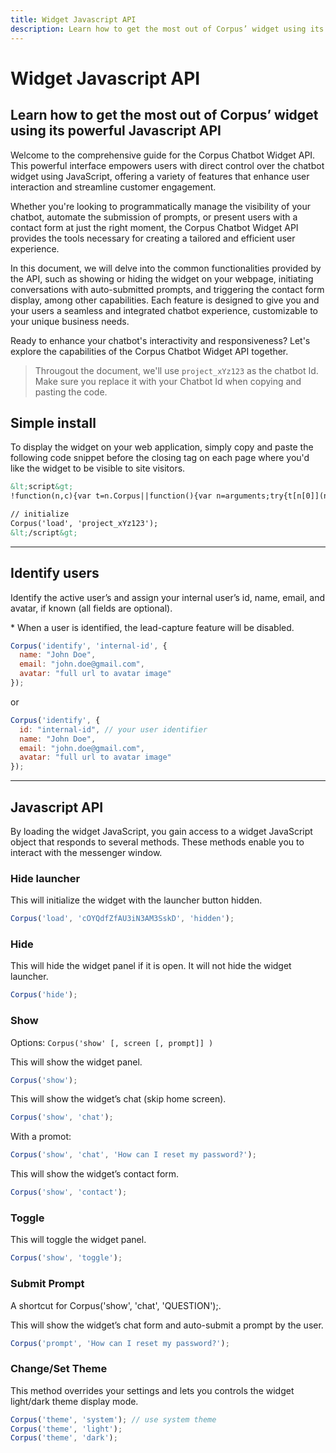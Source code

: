 ```yaml
---
title: Widget Javascript API
description: Learn how to get the most out of Corpus’ widget using its powerful Javascript API
---
```


# Widget Javascript API
## Learn how to get the most out of Corpus’ widget using its powerful Javascript API

Welcome to the comprehensive guide for the Corpus Chatbot Widget API. This powerful interface empowers users with direct control over the chatbot widget using JavaScript, offering a variety of features that enhance user interaction and streamline customer engagement.

Whether you're looking to programmatically manage the visibility of your chatbot, automate the submission of prompts, or present users with a contact form at just the right moment, the Corpus Chatbot Widget API provides the tools necessary for creating a tailored and efficient user experience.

In this document, we will delve into the common functionalities provided by the API, such as showing or hiding the widget on your webpage, initiating conversations with auto-submitted prompts, and triggering the contact form display, among other capabilities. Each feature is designed to give you and your users a seamless and integrated chatbot experience, customizable to your unique business needs.

Ready to enhance your chatbot's interactivity and responsiveness? Let's explore the capabilities of the Corpus Chatbot Widget API together.

> Througout the document, we'll use `project_xYz123` as the chatbot Id. Make sure you replace it with your Chatbot Id when copying and pasting the code.

## Simple install
To display the widget on your web application, simply copy and paste the following code snippet before the closing tag on each page where you'd like the widget to be visible to site visitors.

```html
&lt;script&gt;
!function(n,c){var t=n.Corpus||function(){var n=arguments;try{t[n[0]](n)}catch(n){}};t.i=!1,t.js=function(n,t){var o=c.createElement("script"),n=(o.type="text/javascript",o.async=!0,o.src=n,c.getElementsByTagName("script")[0]);n.parentNode.insertBefore(o,n),o.onload=t||function(){}},t.load=function(n){t.id=n[1],t.i||t.js("https://corpus.gocdn.io/launcher.js?id="+n[1],function(){t.i=!0})},window.Corpus=t}(window,document);

// initialize
Corpus('load', 'project_xYz123');
&lt;/script&gt;
```

---

## Identify users

Identify the active user’s and assign your internal user’s id, name, email, and avatar, if known (all fields are optional).

\* When a user is identified, the lead-capture feature will be disabled.

```js
Corpus('identify', 'internal-id', {
  name: "John Doe",
  email: "john.doe@gmail.com",
  avatar: "full url to avatar image"
});
```

or

```js
Corpus('identify', {
  id: "internal-id", // your user identifier 
  name: "John Doe",
  email: "john.doe@gmail.com",
  avatar: "full url to avatar image"
});
```

---

## Javascript API

By loading the widget JavaScript, you gain access to a widget JavaScript object that responds to several methods. These methods enable you to interact with the messenger window.

### Hide launcher
This will initialize the widget with the launcher button hidden.

```js
Corpus('load', 'cOYQdfZfAU3iN3AM3SskD', 'hidden');
```

### Hide

This will hide the widget panel if it is open. It will not hide the widget launcher.

```js
Corpus('hide');
```

### Show

Options: `Corpus('show' [, screen [, prompt]] )`

This will show the widget panel.

```js
Corpus('show');
```

This will show the widget’s chat (skip home screen).

```js
Corpus('show', 'chat');
```

With a promot:

```js
Corpus('show', 'chat', 'How can I reset my password?');
```

This will show the widget’s contact form.

```js
Corpus('show', 'contact');
```

### Toggle

This will toggle the widget panel.

```js
Corpus('show', 'toggle');
```

### Submit Prompt

A shortcut for Corpus('show', 'chat', 'QUESTION');.

This will show the widget’s chat form and auto-submit a prompt by the user.

```js
Corpus('prompt', 'How can I reset my password?');
```

### Change/Set Theme

This method overrides your settings and lets you controls the widget light/dark theme display mode.

```js
Corpus('theme', 'system'); // use system theme
Corpus('theme', 'light');
Corpus('theme', 'dark');
```

